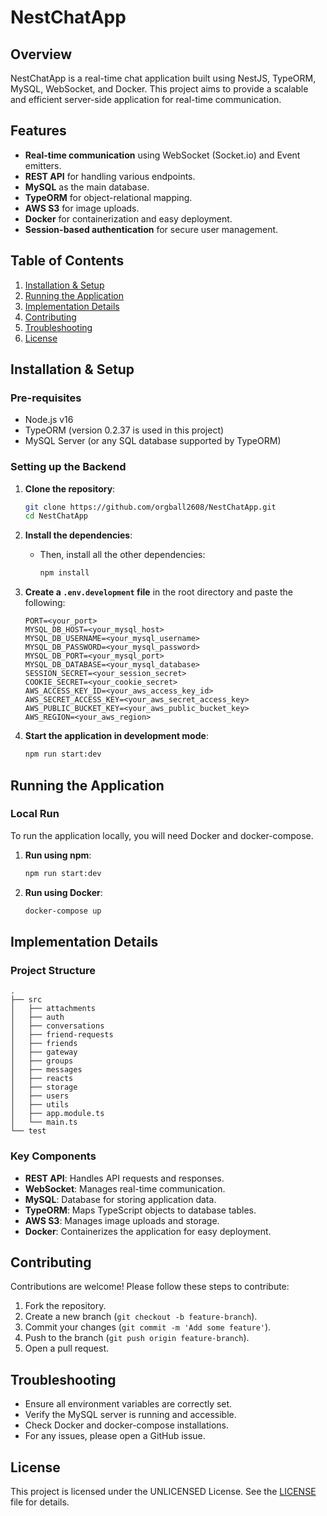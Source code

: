 # NestChatApp

## Overview
NestChatApp is a real-time chat application built using NestJS, TypeORM, MySQL, WebSocket, and Docker. This project aims to provide a scalable and efficient server-side application for real-time communication.

## Features
- **Real-time communication** using WebSocket (Socket.io) and Event emitters.
- **REST API** for handling various endpoints.
- **MySQL** as the main database.
- **TypeORM** for object-relational mapping.
- **AWS S3** for image uploads.
- **Docker** for containerization and easy deployment.
- **Session-based authentication** for secure user management.

## Table of Contents
1. [Installation & Setup](#installation-setup)
2. [Running the Application](#running-the-application)
3. [Implementation Details](#implementation-details)
4. [Contributing](#contributing)
5. [Troubleshooting](#troubleshooting)
6. [License](#license)

## Installation & Setup

### Pre-requisites
- Node.js v16
- TypeORM (version 0.2.37 is used in this project)
- MySQL Server (or any SQL database supported by TypeORM)

### Setting up the Backend
1. **Clone the repository**:
    ```bash
    git clone https://github.com/orgball2608/NestChatApp.git
    cd NestChatApp
    ```

2. **Install the dependencies**:
    - Then, install all the other dependencies:
        ```bash
        npm install
        ```

3. **Create a `.env.development` file** in the root directory and paste the following:
    ```plaintext
    PORT=<your_port>
    MYSQL_DB_HOST=<your_mysql_host>
    MYSQL_DB_USERNAME=<your_mysql_username>
    MYSQL_DB_PASSWORD=<your_mysql_password>
    MYSQL_DB_PORT=<your_mysql_port>
    MYSQL_DB_DATABASE=<your_mysql_database>
    SESSION_SECRET=<your_session_secret>
    COOKIE_SECRET=<your_cookie_secret>
    AWS_ACCESS_KEY_ID=<your_aws_access_key_id>
    AWS_SECRET_ACCESS_KEY=<your_aws_secret_access_key>
    AWS_PUBLIC_BUCKET_KEY=<your_aws_public_bucket_key>
    AWS_REGION=<your_aws_region>
    ```

4. **Start the application in development mode**:
    ```bash
    npm run start:dev
    ```

## Running the Application

### Local Run
To run the application locally, you will need Docker and docker-compose.

1. **Run using npm**:
    ```bash
    npm run start:dev
    ```

2. **Run using Docker**:
    ```bash
    docker-compose up
    ```

## Implementation Details

### Project Structure
```plaintext
.
├── src
│   ├── attachments
│   ├── auth
│   ├── conversations
│   ├── friend-requests
│   ├── friends
│   ├── gateway
│   ├── groups
│   ├── messages
│   ├── reacts
│   ├── storage
│   ├── users
│   ├── utils
│   ├── app.module.ts
│   └── main.ts
└── test
```

### Key Components
- **REST API**: Handles API requests and responses.
- **WebSocket**: Manages real-time communication.
- **MySQL**: Database for storing application data.
- **TypeORM**: Maps TypeScript objects to database tables.
- **AWS S3**: Manages image uploads and storage.
- **Docker**: Containerizes the application for easy deployment.

## Contributing
Contributions are welcome! Please follow these steps to contribute:
1. Fork the repository.
2. Create a new branch (`git checkout -b feature-branch`).
3. Commit your changes (`git commit -m 'Add some feature'`).
4. Push to the branch (`git push origin feature-branch`).
5. Open a pull request.

## Troubleshooting
- Ensure all environment variables are correctly set.
- Verify the MySQL server is running and accessible.
- Check Docker and docker-compose installations.
- For any issues, please open a GitHub issue.

## License
This project is licensed under the UNLICENSED License. See the [LICENSE](LICENSE) file for details.
